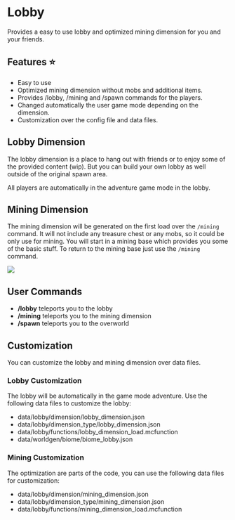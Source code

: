 # Lobby

Provides a easy to use lobby and optimized mining dimension for you and your friends.

## Features ⭐

- Easy to use
- Optimized mining dimension without mobs and additional items.
- Provides /lobby, /mining and /spawn commands for the players.
- Changed automatically the user game mode depending on the dimension.
- Customization over the config file and data files.

## Lobby Dimension

The lobby dimension is a place to hang out with friends or to enjoy some of the provided content (wip).
But you can build your own lobby as well outside of the original spawn area.

All players are automatically in the adventure game mode in the lobby.

## Mining Dimension

The mining dimension will be generated on the first load over the `/mining` command.
It will not include any treasure chest or any mobs, so it could be only use for mining.
You will start in a mining base which provides you some of the basic stuff.
To return to the mining base just use the `/mining` command.

![][mining_dimension]

## User Commands

- **/lobby** teleports you to the lobby
- **/mining** teleports you to the mining dimension
- **/spawn** teleports you to the overworld

## Customization

You can customize the lobby and mining dimension over data files.

### Lobby Customization

The lobby will be automatically in the game mode adventure.
Use the following data files to customize the lobby:

- data/lobby/dimension/lobby_dimension.json
- data/lobby/dimension_type/lobby_dimension.json
- data/lobby/functions/lobby_dimension_load.mcfunction
- data/worldgen/biome/biome_lobby.json

### Mining Customization

The optimization are parts of the code, you can use the following data files for customization:

- data/lobby/dimension/mining_dimension.json
- data/lobby/dimension_type/mining_dimension.json
- data/lobby/functions/mining_dimension_load.mcfunction

[mining_dimension]: examples/mining_dimension.png
